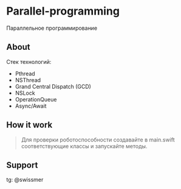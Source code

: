 # Parallel-programming

Параллельное программирование

## About

Стек технологий:

* Pthread 
* NSThread
* Grand Central Dispatch (GCD)
* NSLock
* OperationQueue
* Async/Await

## How it work

> Для проверки роботоспособности создавайте в main.swift соответствующие классы и запускайте методы.

## Support

tg: @swissmer